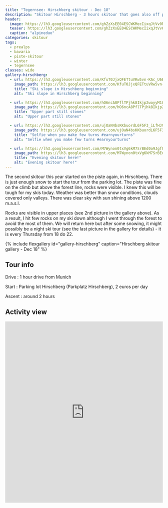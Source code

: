 ```yaml
---
title: "Tegernsee: Hirschberg skitour - Dec 18"
description: "Skitour Hirschberg - 3 hours skitour that goes also off poste"
header:
  image: https://lh3.googleusercontent.com/ghZzXsEE04ESCWKMecIixqJtVv0N6kcqL0uRdGilY2el4VF-_yFGwUZv20UcMvezqQiMxRLeDuUx9Xj-x1t50TvMpakOnu4WSVs_QfQYWabJgBjVyyJLiuCYZa2p8vG6NsZ74Iv_H43HjzHzq4t4vpxwhzlaWDT8niZ_BEcojR83s-EvpfGaLmVUNziCL7HKj-ITSUBxkHDeQ3rXHKv_jCMuhbhIqOWy1BRVdOekO5vbtKZZm21Hzf0qA-ie5fTVKD2IToqWhyk7uv2s7dYegRZ5VzuXZXjXnTOpFKaa6S0JPej9v7Qg9WT9cZhCA8lu0xNMGF0pHbNEvr1ABdF8O1W8fQHOadDePGtsXjd6gspoZdw0YnhKxwF-K3vOE29QVSD0ECVIVxAanlx3Dn7bnb48kQ3Dj5CIaaAp0uq2MNBvMbVLQxnPKiqdZndtnpd-PM8k6NdePv6VGGXkoG4DA6I7ktRQIoPZpdHSYP6s3YwWoIK_qz9KQNZ_duBLSci0ho2RMrYlgjC8fIwQwGta8CKdcajjO4wDInJgZwouZeQQnQHl-3wM9hg2PrPGZVKft1uGv2uTXYDYqHObZMC6upE55RWaSHFTv51NsZDSPCBVkAob-WxSEE-we7fVJqaZA4vlZBSGIQKurolggu3L6-92CnJO9dOpI_lPi8aAMy_j4EmVjWQAVDdtoVM-KeLsqVP7wvExvSO-Qy_wNgo=w2016-h1512-no
  teaser: https://lh3.googleusercontent.com/ghZzXsEE04ESCWKMecIixqJtVv0N6kcqL0uRdGilY2el4VF-_yFGwUZv20UcMvezqQiMxRLeDuUx9Xj-x1t50TvMpakOnu4WSVs_QfQYWabJgBjVyyJLiuCYZa2p8vG6NsZ74Iv_H43HjzHzq4t4vpxwhzlaWDT8niZ_BEcojR83s-EvpfGaLmVUNziCL7HKj-ITSUBxkHDeQ3rXHKv_jCMuhbhIqOWy1BRVdOekO5vbtKZZm21Hzf0qA-ie5fTVKD2IToqWhyk7uv2s7dYegRZ5VzuXZXjXnTOpFKaa6S0JPej9v7Qg9WT9cZhCA8lu0xNMGF0pHbNEvr1ABdF8O1W8fQHOadDePGtsXjd6gspoZdw0YnhKxwF-K3vOE29QVSD0ECVIVxAanlx3Dn7bnb48kQ3Dj5CIaaAp0uq2MNBvMbVLQxnPKiqdZndtnpd-PM8k6NdePv6VGGXkoG4DA6I7ktRQIoPZpdHSYP6s3YwWoIK_qz9KQNZ_duBLSci0ho2RMrYlgjC8fIwQwGta8CKdcajjO4wDInJgZwouZeQQnQHl-3wM9hg2PrPGZVKft1uGv2uTXYDYqHObZMC6upE55RWaSHFTv51NsZDSPCBVkAob-WxSEE-we7fVJqaZA4vlZBSGIQKurolggu3L6-92CnJO9dOpI_lPi8aAMy_j4EmVjWQAVDdtoVM-KeLsqVP7wvExvSO-Qy_wNgo=w2016-h1512-no
  caption: "alpineduo"
categories: skitour
tags:
  - prealps
  - bavaria
  - piste-skitour
  - winter
  - tegernsee
classes: wide
gallery-hirschberg:
  - url: https://lh3.googleusercontent.com/KfuT0JjxQFETtuVRw5vn-KAc_U6BE_OG8-v5hIXLic79XG3FwGbbK467ydDp465H6NOtiKazKQosd3cE9GPinDwGCHFtI6czCogp3ShEujCtCIlza3X2-7pFw8TgZPYlUdHJ7tZ0vaS2EqdYb9M7TrqeCnE9H86qP5oxhBMn07hCKdaiaou66CvPi90ydkl6_asT6ytD1J0TW-c8Zy3yzsJVFg8_LNum3BDz7DZjILLbxxY-ILvZwER2QQfKnuQR2L7uK1M3rYYAMOlWc81vLiwNGEPMAFFo9gK2Ohe7rJ0b5rQsdPpktJ5fPxwjPiF99kU4GsuFPL1rw7eA9nBjqpbqXHBcuVI72dvg7sxDKzDW5Htgk2_W9rKykTUHCyiVJTSEGZ3xQgp1Ky_2JC6Acwd6WfggMNKQxWv74we49ywmaRDl0VLfcbe55XEAeQEV2c7bKSjU9PXU4MxV5Jl1doTqU74ChV4gjJaiiVC1etzWwL7d02quW7s7fX6b77r5AtPQV-XUlOMfBX5phwgFaJv3gW7ZPx8JpGc1km1BjNx2F9C_e2WU-RxAsyKZ-roVMXVAD706GA2tqJkVP9dpC4I2oLBODHGvZ-6IcPMJRt1FexnVY5pYjQDuL22G7vO1V1H6i1nj0E6GAOfPFKoIo3n79ekYcQ57YWuRYQUIcLZlM1XT5-PmP73Gkp6OmXKdanH7VqGxwyn0hGqIFA0=w1158-h1542-no
    image_path: https://lh3.googleusercontent.com/KfuT0JjxQFETtuVRw5vn-KAc_U6BE_OG8-v5hIXLic79XG3FwGbbK467ydDp465H6NOtiKazKQosd3cE9GPinDwGCHFtI6czCogp3ShEujCtCIlza3X2-7pFw8TgZPYlUdHJ7tZ0vaS2EqdYb9M7TrqeCnE9H86qP5oxhBMn07hCKdaiaou66CvPi90ydkl6_asT6ytD1J0TW-c8Zy3yzsJVFg8_LNum3BDz7DZjILLbxxY-ILvZwER2QQfKnuQR2L7uK1M3rYYAMOlWc81vLiwNGEPMAFFo9gK2Ohe7rJ0b5rQsdPpktJ5fPxwjPiF99kU4GsuFPL1rw7eA9nBjqpbqXHBcuVI72dvg7sxDKzDW5Htgk2_W9rKykTUHCyiVJTSEGZ3xQgp1Ky_2JC6Acwd6WfggMNKQxWv74we49ywmaRDl0VLfcbe55XEAeQEV2c7bKSjU9PXU4MxV5Jl1doTqU74ChV4gjJaiiVC1etzWwL7d02quW7s7fX6b77r5AtPQV-XUlOMfBX5phwgFaJv3gW7ZPx8JpGc1km1BjNx2F9C_e2WU-RxAsyKZ-roVMXVAD706GA2tqJkVP9dpC4I2oLBODHGvZ-6IcPMJRt1FexnVY5pYjQDuL22G7vO1V1H6i1nj0E6GAOfPFKoIo3n79ekYcQ57YWuRYQUIcLZlM1XT5-PmP73Gkp6OmXKdanH7VqGxwyn0hGqIFA0=w300-h400-no
    title: "Ski slope in Hirschberg beginning"
    alt: "Ski slope in Hirschberg beginning"

  - url: https://lh3.googleusercontent.com/hO6ncA8PflTPjhk8Ikjp2woyyM10FJX-yipLN78dkK1HZgsTuzyQSIzLqn1XHO3G04fVGbH32qcIZGBV8AWnn9z22nHKvM_s66F8jt1TUDylTFKPkhyOkjxBJFrt7iRdhxHbaP45Oi1QPCs4jxP-ewRjW5WcpDpzqvs9qzJxkq5rPTwV--wdv_vlVWRIJLT1YTYbOW-cafXGyjMghbDmgCGJuqc_oAz_lyiCQyhApRnxFz5SOsiptCzd3hZyubCETs6o_7ZuIDN6TceEhfdN648pRpkRF4Y5ZZRGNdggtHIhUsjgKRwn1gfqkaAG-gnnPDOIMwGhn3Z5E75SQ-FjHt43e18YtXLdubUDedvTuiuK4_XUCYHFUZBmJVCtSIFm-RJof9Q69rH-F_bbudcMOjgXFuND4V8MufRNbPMw8E36PZ5dAzx-_dg37e6CgPxid3ibwRYwOZsSdD4V4MupUefAF0cmodxdpj9RGvovjvuJrIl6P-jqdNk0l7dtgaEjqfoqyjtq2Cg6ZdHEShpGw6bdfzgxFSVM12PfvrWcXIXhsIMTjUtkgIrMH79H3fm-NrklNpOIuO04lEEhw_skUT3XRu8jEyYRBvTF-sBv38OU97e6T4qQOoixBPvCuGirwSkHRgH7tuPWkQXB2CekswdxRK8fQe5VjOXsqfF_yRJifJdQcZNRyEU7teUPtMbSw-MPcDBpjks9c6t61pA=w1158-h1542-no
    image_path: https://lh3.googleusercontent.com/hO6ncA8PflTPjhk8Ikjp2woyyM10FJX-yipLN78dkK1HZgsTuzyQSIzLqn1XHO3G04fVGbH32qcIZGBV8AWnn9z22nHKvM_s66F8jt1TUDylTFKPkhyOkjxBJFrt7iRdhxHbaP45Oi1QPCs4jxP-ewRjW5WcpDpzqvs9qzJxkq5rPTwV--wdv_vlVWRIJLT1YTYbOW-cafXGyjMghbDmgCGJuqc_oAz_lyiCQyhApRnxFz5SOsiptCzd3hZyubCETs6o_7ZuIDN6TceEhfdN648pRpkRF4Y5ZZRGNdggtHIhUsjgKRwn1gfqkaAG-gnnPDOIMwGhn3Z5E75SQ-FjHt43e18YtXLdubUDedvTuiuK4_XUCYHFUZBmJVCtSIFm-RJof9Q69rH-F_bbudcMOjgXFuND4V8MufRNbPMw8E36PZ5dAzx-_dg37e6CgPxid3ibwRYwOZsSdD4V4MupUefAF0cmodxdpj9RGvovjvuJrIl6P-jqdNk0l7dtgaEjqfoqyjtq2Cg6ZdHEShpGw6bdfzgxFSVM12PfvrWcXIXhsIMTjUtkgIrMH79H3fm-NrklNpOIuO04lEEhw_skUT3XRu8jEyYRBvTF-sBv38OU97e6T4qQOoixBPvCuGirwSkHRgH7tuPWkQXB2CekswdxRK8fQe5VjOXsqfF_yRJifJdQcZNRyEU7teUPtMbSw-MPcDBpjks9c6t61pA=w300-h400-no
    title: "Upper part still stones"
    alt: "Upper part still stones"

  - url: https://lh3.googleusercontent.com/ujOaN4bsKKbuordL6F5F3_iLfHJ9W-f9z6uO6J63ZREiDENCsHWU8F0gdNppD3veztwyaUD7ymhao64HxvHcdf3MrQbQsrVABI1HURp44BPu1TC1vqDl0cFI2hhVWHajUGJjQFyU31_CIY9Q69MkIITBuU_iir9-08w8ukbtQ47IZeH7YlxK-VESQlbyjkFPxf_RAXq3-OeuW7q60lDyz98_EwldaM_F0Wf_5pjR5ncqRTarfu7VubGS8y27O-AEayt_S9uVJJtgx63qFxpJZHtr5yEbqs4GQ97kvA5yw6FnzswkRmveaVdgBYE5Mh9W_6uLSYeyv9HQK7-cxHMx5GCLzud7sQpojQJ4OsRMX6e0L73s5bQ8Grx_oAKMY00I4NVEFA_I3quOt4YoFWJ1Nr_BrLwF8aPkqubHFE7jIaisk3wOwArkRIe8QtpUzN9MB_g3suICcKgengW-YoBIlW9lGvlRygBqTAMqumZ5uI52C3YM-7MfNevxJ24AMpGC3YRdiM1HmWYh8COadLS_9YpDuAoSzekeODr1Yhs8Wn4r45D3rSa1PX-blzuoFL3poGMzah_ZzfMVhnt8A7CyLrgyUv7TCGnL_95ikAe7gtooN2PYcL05C2x2mLf8PznAA-DJknlzgD7lkRzmGeDsSzlemaZvRzYmu6d-62f7nApv_9fgtDpIDQF1vQsMnOmxZA33gEW7fyE3LgnfdmQ=w1158-h1542-no
    image_path: https://lh3.googleusercontent.com/ujOaN4bsKKbuordL6F5F3_iLfHJ9W-f9z6uO6J63ZREiDENCsHWU8F0gdNppD3veztwyaUD7ymhao64HxvHcdf3MrQbQsrVABI1HURp44BPu1TC1vqDl0cFI2hhVWHajUGJjQFyU31_CIY9Q69MkIITBuU_iir9-08w8ukbtQ47IZeH7YlxK-VESQlbyjkFPxf_RAXq3-OeuW7q60lDyz98_EwldaM_F0Wf_5pjR5ncqRTarfu7VubGS8y27O-AEayt_S9uVJJtgx63qFxpJZHtr5yEbqs4GQ97kvA5yw6FnzswkRmveaVdgBYE5Mh9W_6uLSYeyv9HQK7-cxHMx5GCLzud7sQpojQJ4OsRMX6e0L73s5bQ8Grx_oAKMY00I4NVEFA_I3quOt4YoFWJ1Nr_BrLwF8aPkqubHFE7jIaisk3wOwArkRIe8QtpUzN9MB_g3suICcKgengW-YoBIlW9lGvlRygBqTAMqumZ5uI52C3YM-7MfNevxJ24AMpGC3YRdiM1HmWYh8COadLS_9YpDuAoSzekeODr1Yhs8Wn4r45D3rSa1PX-blzuoFL3poGMzah_ZzfMVhnt8A7CyLrgyUv7TCGnL_95ikAe7gtooN2PYcL05C2x2mLf8PznAA-DJknlzgD7lkRzmGeDsSzlemaZvRzYmu6d-62f7nApv_9fgtDpIDQF1vQsMnOmxZA33gEW7fyE3LgnfdmQ=w300-h400-no
    title: "Selfie when you make few turns #earnyourturns"
    alt: "Selfie when you make few turns #earnyourturns"

  - url: https://lh3.googleusercontent.com/M7Wynon0txVg6kM7SrBEd0o9JgfUqqPpGcJbV8YjLksl3PPquzHsNEw2gTUYvA8BxUJCiYaNQCmZxQu2PDUziAlKr8vPGFKbC6RYsFrR_ybecYMpqGh4cwZdNBePUBoadG4DoAPlJ_-H42WGlHizpDs1exxxpyc-g8yjaU3Ixv-t23KIi0ALJRRzhsdVIuYVCZPO4wM8JKkvA2-AWQcQFdWhXkbXYBQSWYIWm37wMc-EtEk2k5jfexl66Xr2DS92l-FKmo9A5ylhNQfC8k7Kxjaa6QgKhhvkc3TGgSRvf9ZBybqT0_DwbOD5feEwH9hQWWAbZ7yyT6GiwIe1arlnsIDKI7bC56rUGgNfZ2Fy9OYcOisH5ptmUzERcFy-jxwbXkw23FkZFJ6GGGbpQ0pe1bXoZmwe8sIgN51RvXrBoCGXksEbONp9d3in1F4NuTobQ7z5LG7Kv7NMStPpTJ8Y0mntRrlQ-z-iBSgYeCnBKh-heOsXQoBzybQtebrIMsERGd5x6OujmrXb1ERsoaFCLP6oy6N7GC6VkeB7Jdm3u87br5DYTNIpAGn8dkObReP8Svvp87KDJYe8MvZR8hLJ66fBhYoRRJB-GAT5Y3O4dUZdEZvnU5aPYKaqVRLsWYQLVIOjK2UduxxzgutU882s00PluXxtlWvw8kOHxI-U69sRX2yOgiIaGNPIM_-Y47FCd_MOnJV4aYUN78Pgq4Q=w1158-h1542-no
    image_path: https://lh3.googleusercontent.com/M7Wynon0txVg6kM7SrBEd0o9JgfUqqPpGcJbV8YjLksl3PPquzHsNEw2gTUYvA8BxUJCiYaNQCmZxQu2PDUziAlKr8vPGFKbC6RYsFrR_ybecYMpqGh4cwZdNBePUBoadG4DoAPlJ_-H42WGlHizpDs1exxxpyc-g8yjaU3Ixv-t23KIi0ALJRRzhsdVIuYVCZPO4wM8JKkvA2-AWQcQFdWhXkbXYBQSWYIWm37wMc-EtEk2k5jfexl66Xr2DS92l-FKmo9A5ylhNQfC8k7Kxjaa6QgKhhvkc3TGgSRvf9ZBybqT0_DwbOD5feEwH9hQWWAbZ7yyT6GiwIe1arlnsIDKI7bC56rUGgNfZ2Fy9OYcOisH5ptmUzERcFy-jxwbXkw23FkZFJ6GGGbpQ0pe1bXoZmwe8sIgN51RvXrBoCGXksEbONp9d3in1F4NuTobQ7z5LG7Kv7NMStPpTJ8Y0mntRrlQ-z-iBSgYeCnBKh-heOsXQoBzybQtebrIMsERGd5x6OujmrXb1ERsoaFCLP6oy6N7GC6VkeB7Jdm3u87br5DYTNIpAGn8dkObReP8Svvp87KDJYe8MvZR8hLJ66fBhYoRRJB-GAT5Y3O4dUZdEZvnU5aPYKaqVRLsWYQLVIOjK2UduxxzgutU882s00PluXxtlWvw8kOHxI-U69sRX2yOgiIaGNPIM_-Y47FCd_MOnJV4aYUN78Pgq4Q=w300-h400-no
    title: "Evening skitour here!"
    alt: "Evening skitour here!"
---
```


The second skitour this year started on the piste again, in Hirschberg. There is just enough snow to start the tour from the parking lot. The piste was fine on the climb but above the forest line, rocks were visible. I knew this will be tough for my skis today. Weather was better than snow conditions, clouds covered only valleys. There was clear sky with sun shining above 1200 m.a.s.l.

Rocks are visible in upper places (see 2nd picture in the gallery above). As a result, I hit few rocks on my ski down although I went through the forest to avoid the most of them. We will return here but after some snowing, it might possibly be a night ski tour (see the last picture in the gallery for details) - it is every Thursday from 18 do 22.


{% include flexgallery id="gallery-hirschberg" caption="Hirschberg skitour gallery - Dec 18" %}

## Tour info

Drive
: 1 hour drive from Munich

Start
: Parking lot Hirschberg (Parkplatz Hirschberg), 2 euros per day

Ascent
: around 2 hours

## Activity view

<iframe src="https://www.komoot.com/tour/53118269/embed?profile=1" width="100%" height="580" frameborder="0" scrolling="no"></iframe>

